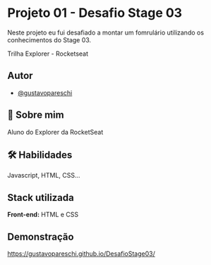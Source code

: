 
# Projeto 01 - Desafio Stage 03

Neste projeto eu fui desafiado a montar um fomrulário utilizando os conhecimentos do Stage 03.

Trilha Explorer - Rocketseat
## Autor

- [@gustavopareschi](https://github.com/gustavopareschi)


## 🚀 Sobre mim
Aluno do Explorer da RocketSeat


## 🛠 Habilidades
Javascript, HTML, CSS...


## Stack utilizada

**Front-end:** HTML e CSS



## Demonstração

https://gustavopareschi.github.io/DesafioStage03/


